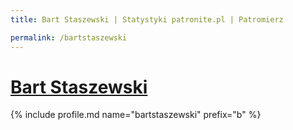 ```yaml
---
title: Bart Staszewski | Statystyki patronite.pl | Patromierz

permalink: /bartstaszewski
---
```


# [Bart Staszewski](https://patronite.pl/bartstaszewski)

{% include profile.md name="bartstaszewski" prefix="b" %}
